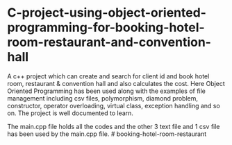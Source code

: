 # C-project-using-object-oriented-programming-for-booking-hotel-room-restaurant-and-convention-hall
A c++ project which can create and search for client id and book hotel room, restaurant &amp; convention hall and also calculates the cost. Here Object Oriented Programming has been used along with the examples of file management including csv files, polymorphism, diamond problem, constructor, operator overloading, virtual class, exception handling and so on. The project is well documented to learn.

The main.cpp file holds all the codes and the other 3 text file and 1 csv file has been used by the main.cpp file.
#   b o o k i n g - h o t e l - r o o m - r e s t a u r a n t  
 